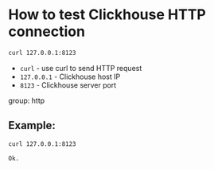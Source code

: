 # How to test Clickhouse HTTP connection

```bash
curl 127.0.0.1:8123
```

- `curl` - use curl to send HTTP request
- `127.0.0.1` - Clickhouse host IP
- `8123` - Clickhouse server port

group: http

## Example: 
```bash
curl 127.0.0.1:8123
```
```
Ok.
```

